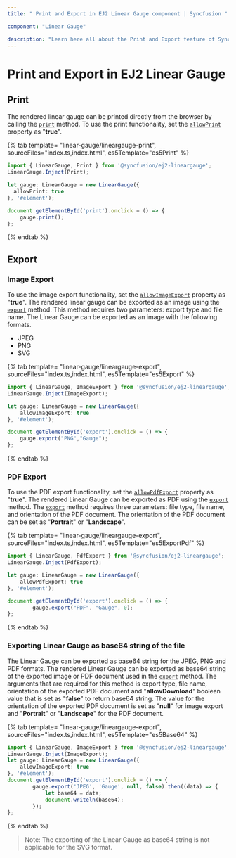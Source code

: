 ```yaml
---
title: " Print and Export in EJ2 Linear Gauge component | Syncfusion "

component: "Linear Gauge"

description: "Learn here all about the Print and Export feature of Syncfusion EJ2 Linear Gauge component and more."
---
```


# Print and Export in EJ2 Linear Gauge

## Print

The rendered linear gauge can be printed directly from the browser by calling the [`print`](../api/linear-gauge/#print) method. To use the print functionality, set the [`allowPrint`](../api/linear-gauge/#allowprint) property as "**true**".

<!-- markdownlint-disable MD036 -->

{% tab template= "linear-gauge/lineargauge-print", sourceFiles="index.ts,index.html", es5Template="es5Print" %}

```typescript
import { LinearGauge, Print } from '@syncfusion/ej2-lineargauge';
LinearGauge.Inject(Print);

let gauge: LinearGauge = new LinearGauge({
  allowPrint: true
}, '#element');

document.getElementById('print').onclick = () => {
    gauge.print();
};
```

{% endtab %}

## Export

### Image Export

To use the image export functionality, set the [`allowImageExport`](../api/linear-gauge/#allowimageexport) property as "**true**". The rendered linear gauge can be exported as an image using the [`export`](../api/linear-gauge/#export) method. This method requires two parameters: export type and file name. The Linear Gauge can be exported as an image with the following formats.

* JPEG
* PNG
* SVG

{% tab template= "linear-gauge/lineargauge-export", sourceFiles="index.ts,index.html", es5Template="es5Export" %}

```typescript
import { LinearGauge, ImageExport } from '@syncfusion/ej2-lineargauge';
LinearGauge.Inject(ImageExport);

let gauge: LinearGauge = new LinearGauge({
    allowImageExport: true
}, '#element');

document.getElementById('export').onclick = () => {
    gauge.export("PNG","Gauge");
};
```

{% endtab %}

### PDF Export

To use the PDF export functionality, set the [`allowPdfExport`](../api/linear-gauge/#allowpdfexport) property as "**true**". The rendered Linear Gauge can be exported as PDF using the [`export`](../api/linear-gauge/#export) method. The [`export`](../api/linear-gauge/#export) method requires three parameters: file type, file name, and orientation of the PDF document. The orientation of the PDF document can be set as "**Portrait**" or "**Landscape**".

{% tab template= "linear-gauge/lineargauge-export", sourceFiles="index.ts,index.html", es5Template="es5ExportPdf" %}

```typescript
import { LinearGauge, PdfExport } from '@syncfusion/ej2-lineargauge';
LinearGauge.Inject(PdfExport);

let gauge: LinearGauge = new LinearGauge({
    allowPdfExport: true
}, '#element');

document.getElementById('export').onclick = () => {
        gauge.export("PDF", "Gauge", 0);
};
```

{% endtab %}

### Exporting Linear Gauge as base64 string of the file

The Linear Gauge can be exported as base64 string for the JPEG, PNG and PDF formats. The rendered Linear Gauge can be exported as base64 string of the exported image or PDF document used in the [`export`](../api/linear-gauge/#export) method. The arguments that are required for this method is export type, file name, orientation of the exported PDF document and "**allowDownload**" boolean value that is set as "**false**" to return base64 string. The value for the orientation of the exported PDF document is set as "**null**" for image export and "**Portrait**" or "**Landscape**" for the PDF document.

{% tab template= "linear-gauge/lineargauge-export", sourceFiles="index.ts,index.html", es5Template="es5Base64" %}

```typescript
import { LinearGauge, ImageExport } from '@syncfusion/ej2-lineargauge';
LinearGauge.Inject(ImageExport);
let gauge: LinearGauge = new LinearGauge({
    allowImageExport: true
}, '#element');
document.getElementById('export').onclick = () => {
        gauge.export('JPEG', 'Gauge', null, false).then((data) => {
            let base64 = data;
            document.writeln(base64);
        });
};
```

{% endtab %}

>Note: The exporting of the Linear Gauge as base64 string is not applicable for the SVG format.